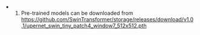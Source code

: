 * 1. Pre-trained models can be downloaded from 
https://github.com/SwinTransformer/storage/releases/download/v1.0.1/upernet_swin_tiny_patch4_window7_512x512.pth
